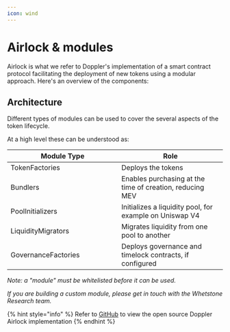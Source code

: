 ```yaml
---
icon: wind
---
```


# Airlock & modules

Airlock is what we refer to Doppler's implementation of a smart contract protocol facilitating the deployment of new tokens using a modular approach. Here's an overview of the components:

## Architecture

Different types of modules can be used to cover the several aspects of the token lifecycle.&#x20;

At a high level these can be understood as:&#x20;

<table><thead><tr><th width="243">Module Type</th><th>Role</th></tr></thead><tbody><tr><td>TokenFactories</td><td>Deploys the tokens</td></tr><tr><td>Bundlers</td><td>Enables purchasing at the time of creation, reducing MEV</td></tr><tr><td>PoolInitializers</td><td>Initializes a liquidity pool, for example on Uniswap V4</td></tr><tr><td>LiquidityMigrators</td><td>Migrates liquidity from one pool to another</td></tr><tr><td>GovernanceFactories</td><td>Deploys governance and timelock contracts, if configured</td></tr></tbody></table>

_Note: a "module" must be whitelisted before it can be used._&#x20;

_If you are building a custom module, please get in touch with the Whetstone Research team._

{% hint style="info" %}
Refer to [GitHub](https://github.com/whetstoneresearch/doppler/blob/main/src/Airlock.sol) to view the open source Doppler Airlock implementation
{% endhint %}
